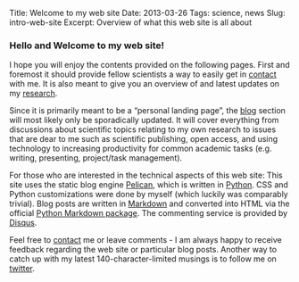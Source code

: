 Title: Welcome to my web site
Date: 2013-03-26
Tags: science, news
Slug: intro-web-site
Excerpt: Overview of what this web site is all about

### **Hello and Welcome to my web site!**

I hope you will enjoy the contents provided on the following pages. First and foremost it should provide fellow scientists a way to easily get in [contact](/pages/contact.html) with me. It is also meant to give you an overview of and latest updates on my [research](/pages/research.html). 

Since it is primarily meant to be a “personal landing page”, the [blog](/index.html) section will most likely only be sporadically updated. It will cover everything from discussions about scientific topics relating to my own research to issues that are dear to me such as scientific publishing, open access, and using technology to increasing productivity for common academic tasks (e.g. writing, presenting, project/task management).

For those who are interested in the technical aspects of this web site: This site uses the static blog engine [Pelican][getpelican], which is written in [Python][python]. CSS and Python customizations were done by myself (which luckily was comparably trivial). Blog posts are written in [Markdown][daringfireball] and converted into HTML via the official [Python Markdown package][python 2]. The commenting service is provided by [Disqus][disqus].

Feel free to [contact](/pages/contact.html) me or leave comments - I am always happy to receive feedback regarding the web site or particular blog posts. Another way to catch up with my latest 140-character-limited musings is to follow me on [twitter][twitter]. 



[daringfireball]: http://daringfireball.net/projects/markdown/
[disqus]: http://disqus.com/
[getpelican]: http://docs.getpelican.com/en/3.1.1/
[python]: http://python.org/
[python 2]: https://pypi.python.org/pypi/Markdown
[twitter]: https://twitter.com/cbudjan